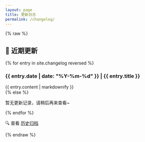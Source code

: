```yaml
---
layout: page
title: 更新日志
permalink: /changelog/
---
```


{% raw %}
## 📆 近期更新

<div class="changelog">
  <!-- 此处内容会自动填充 -->
  {% for entry in site.changelog reversed %}
    <div class="entry">
      <h3>{{ entry.date | date: "%Y-%m-%d" }} | {{ entry.title }}</h3>
      <div class="content">
        {{ entry.content | markdownify }}
      </div>
    </div>
  {% else %}
    <p>暂无更新记录，请稍后再来查看~</p>
  {% endfor %}
</div>

<p class="tip">🔍 查看 <a href="/changelog/archive/">历史归档</a></p>
{% endraw %}